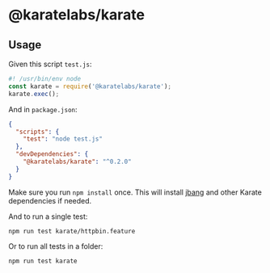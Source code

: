 # @karatelabs/karate

## Usage
Given this script `test.js`:

```js
#! /usr/bin/env node
const karate = require('@karatelabs/karate');
karate.exec();
```

And in `package.json`:

```json
{
  "scripts": {
    "test": "node test.js"
  },
  "devDependencies": {
    "@karatelabs/karate": "^0.2.0"
  }
}
```

Make sure you run `npm install` once. This will install [jbang](https://www.jbang.dev/) and other Karate dependencies if needed.

And to run a single test:

```
npm run test karate/httpbin.feature
```

Or to run all tests in a folder:

```
npm run test karate
```
